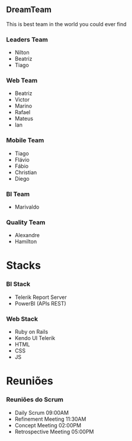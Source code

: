 ## DreamTeam
This is best team in the world you could ever find

### Leaders Team
- Nilton
- Beatriz
- Tiago

### Web Team
- Beatriz
- Victor
- Marino
- Rafael
- Mateus
- Ian

### Mobile Team
- Tiago
- Flávio
- Fábio
- Christian
- Diego

### BI Team
- Marivaldo

### Quality Team
- Alexandre
- Hamilton

# Stacks

### BI Stack
- Telerik Report Server
- PowerBI (APIs REST)

### Web Stack
- Ruby on Rails
- Kendo UI Telerik
- HTML
- CSS
- JS  


# Reuniões

### Reuniões do Scrum
- Daily Scrum 09:00AM
- Refinement Meeting 11:30AM
- Concept Meeting 02:00PM
- Retrospective Meeting 05:00PM
